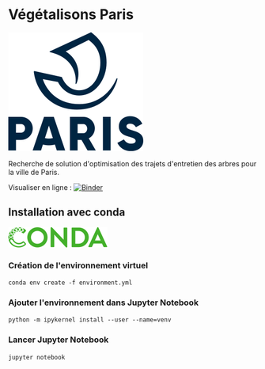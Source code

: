 # Végétalisons Paris

![Ville de Paris](data/image/logo.png)

Recherche de solution d'optimisation des trajets d'entretien des arbres pour la ville de Paris.

Visualiser en ligne : [![Binder](https://mybinder.org/badge_logo.svg)](https://mybinder.org/v2/gh/Abdess/vegetalisons_paris/HEAD)

## Installation avec conda

![Conda](data/image/conda.png)

### Création de l'environnement virtuel

    conda env create -f environment.yml

### Ajouter l'environnement dans Jupyter Notebook

    python -m ipykernel install --user --name=venv

### Lancer Jupyter Notebook

    jupyter notebook
